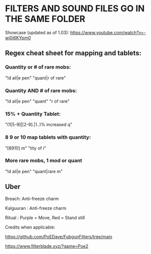 # FILTERS AND SOUND FILES GO IN THE SAME FOLDER

Showcase (updated as of 1.03): https://www.youtube.com/watch?v=-wi0i6KYpm0

## **Regex cheat sheet for mapping and tablets:**

### Quantity or # of rare mobs:

"!d ail|e pen" "quant|r of rare"

### Quantity AND # of rare mobs:

"!d ail|e pen" "quant" "r of rare"

### 15% + Quantity Tablet:

"(1[5-9]|[2-9].|1..)% increased q"

### 8 9 or 10 map tablets with quantity:

"[8910] m" "tity of i"

### More rare mobs, 1 mod or quant

"!d ail|e pen" "quant|rare m"

## Uber

Breach: Anti-freeze charm

Kalguuran : Anti-freeze charm

Ritual : Purple = Move, Red = Stand still




Credits when applicable:

https://github.com/PoEDave/FubgunFilters/tree/main

https://www.filterblade.xyz/?game=Poe2
